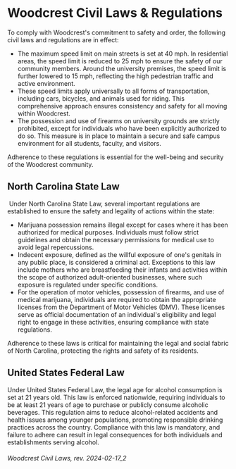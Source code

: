 # Woodcrest Civil Laws & Regulations
 
To comply with Woodcrest's commitment to safety and order, the following civil laws and regulations are in effect:

- The maximum speed limit on main streets is set at 40 mph. In residential areas, the speed limit is reduced to 25 mph to ensure the safety of our community members. Around the university premises, the speed limit is further lowered to 15 mph, reflecting the high pedestrian traffic and active environment.
- These speed limits apply universally to all forms of transportation, including cars, bicycles, and animals used for riding. This comprehensive approach ensures consistency and safety for all moving within Woodcrest.
- The possession and use of firearms on university grounds are strictly prohibited, except for individuals who have been explicitly authorized to do so. This measure is in place to maintain a secure and safe campus environment for all students, faculty, and visitors.

Adherence to these regulations is essential for the well-being and security of the Woodcrest community.


## North Carolina State Law
​
Under North Carolina State Law, several important regulations are established to ensure the safety and legality of actions within the state:

- Marijuana possession remains illegal except for cases where it has been authorized for medical purposes. Individuals must follow strict guidelines and obtain the necessary permissions for medical use to avoid legal repercussions.
- Indecent exposure, defined as the willful exposure of one's genitals in any public place, is considered a criminal act. Exceptions to this law include mothers who are breastfeeding their infants and activities within the scope of authorized adult-oriented businesses, where such exposure is regulated under specific conditions.
- For the operation of motor vehicles, possession of firearms, and use of medical marijuana, individuals are required to obtain the appropriate licenses from the Department of Motor Vehicles (DMV). These licenses serve as official documentation of an individual's eligibility and legal right to engage in these activities, ensuring compliance with state regulations.

Adherence to these laws is critical for maintaining the legal and social fabric of North Carolina, protecting the rights and safety of its residents.


## United States Federal Law​

Under United States Federal Law, the legal age for alcohol consumption is set at 21 years old. This law is enforced nationwide, requiring individuals to be at least 21 years of age to purchase or publicly consume alcoholic beverages. This regulation aims to reduce alcohol-related accidents and health issues among younger populations, promoting responsible drinking practices across the country. Compliance with this law is mandatory, and failure to adhere can result in legal consequences for both individuals and establishments serving alcohol.


###### _Woodcrest Civil Laws, rev. 2024-02-17_2_
